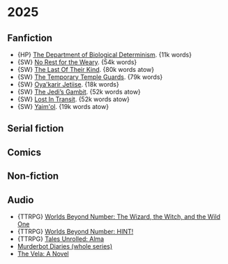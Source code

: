 # 2025

## Fanfiction

- {HP} [The Department of Biological Determinism](https://archiveofourown.org/works/53927182). {11k words}
- {SW} [No Rest for the Weary](https://archiveofourown.org/works/51500932). {54k words}
- {SW} [The Last Of Their Kind](https://archiveofourown.org/works/56595937). {80k words atow}
- {SW} [The Temporary Temple Guards](https://archiveofourown.org/works/57642205). {79k words}
- {SW} [Oya'karir Jetiise](https://archiveofourown.org/works/59715202). {18k words}
- {SW} [The Jedi’s Gambit](https://archiveofourown.org/works/62402200). {52k words atow}
- {SW} [Lost In Transit](https://archiveofourown.org/works/65215264). {52k words atow}
- {SW} [Yaim'ol](https://archiveofourown.org/works/67261855). {19k words atow}

## Serial fiction

## Comics

## Non-fiction

## Audio

- {TTRPG} [Worlds Beyond Number: The Wizard, the Witch, and the Wild One](https://worldsbeyondnumber.com/)
- {TTRPG} [Worlds Beyond Number: HINT!](https://worldsbeyondnumber.com/)
- {TTRPG} [Tales Unrolled: Alma](https://www.patreon.com/TalesUnrolled)
- [Murderbot Diaries (whole series)](https://marthawells.com/murderbot.htm)
- [The Vela: A Novel](https://www.yoonhalee.com/?p=939)

